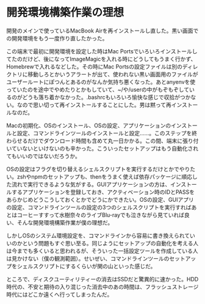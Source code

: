 # 開発環境構築作業の理想

開発のメインで使っているMacBook Airを再インストールし直した。黒い画面での開発環境をもう一度作り直したかった。

この端末で最初に開発環境を設定した時はMac Portsでいろいろインストールしてたのだけど、後になってImageMagicを入れる時にどうしてもうまく行かず、Homebrewで入れるなどした。その時にMac Portsの設定ファイルは別のディレクトリに移動しろとかいうアラートが出て、使われない黒い画面用のファイルがユーザールートにぽつんとあるのがなんか気持ち悪くなった。あとanyenvを使っていたのを途中でやめたりとかもしていて、~/や/userの中がもぞもぞしているのがどうも落ち着かなかった。.bashrcもいろいろ愉快な感じで収拾がつかない。なので思い切って再インストールすることにした。男は黙って再インストールなのだ。

Macの初期化、OSのインストール、OSの設定、アプリケーションのインストールと設定、コマンドラインツールのインストールと設定……。このステップを終わらせるだけでダウンロード時間も含めて丸一日かかる。この間、端末に張り付いていないといけないのも辛かった。こういったセットアップはもう自動化されてもいいのではないだろうか。

OSの設定はフラグを切り替えるシェルスクリプトを実行するだけとかでやりたい。zshやnpmのセットアップも、thenをうまく使えば依存パッケージに順応した流れで実行できるような気がする。GUIアプリケーションの方は、インストールするアプリケーションを登録しておき、アクティベーション時のIDとPASSをあらかじめどうこうしておくとかでどうにかできたい。OSの設定、GUIアプリの設定、コマンドラインツールの設定の3つのシェルスクリプトを実行すればあとはコーヒーすすって水樹奈々のライブBlu-rayでも泣きながら見ていれば良い、そんな開発環境構築作業が僕の理想だ。

しかしOSのシステム環境設定を、コマンドラインから容易に書き換えられていいのかという問題もすぐ思い至る。同じようにセットアップの自動化を考える人は今までも多くいると思われるが、そういった一括設定ツールを作成している人は見かけない（僕の観測範囲）。せいぜい、コマンドラインツールのセットアップをシェルスクリプトにするくらいが関の山といった感じだ。


ところで、ディスクユーティリティーの消去はSSDだと驚異的に速かった。HDD時代の、不安と期待の入り混じった消去中のあの時間は、フラッシュストレージ時代にはどこか遠くへ行ってしまったんだ。